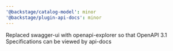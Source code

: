 ```yaml
---
'@backstage/catalog-model': minor
'@backstage/plugin-api-docs': minor
---
```


Replaced swagger-ui with openapi-explorer so that OpenAPI 3.1 Specifications can be viewed by api-docs
